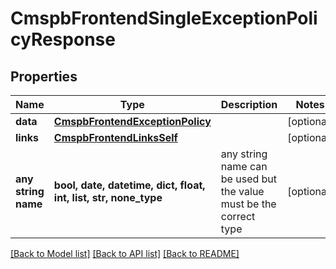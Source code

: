 # CmspbFrontendSingleExceptionPolicyResponse


## Properties
Name | Type | Description | Notes
------------ | ------------- | ------------- | -------------
**data** | [**CmspbFrontendExceptionPolicy**](CmspbFrontendExceptionPolicy.md) |  | [optional] 
**links** | [**CmspbFrontendLinksSelf**](CmspbFrontendLinksSelf.md) |  | [optional] 
**any string name** | **bool, date, datetime, dict, float, int, list, str, none_type** | any string name can be used but the value must be the correct type | [optional]

[[Back to Model list]](../README.md#documentation-for-models) [[Back to API list]](../README.md#documentation-for-api-endpoints) [[Back to README]](../README.md)


